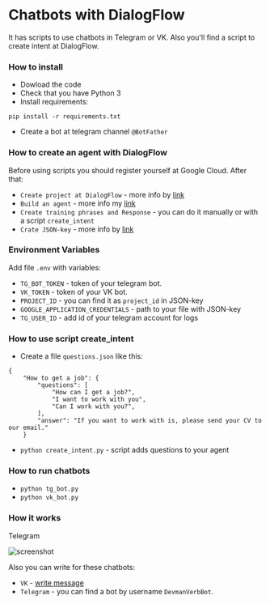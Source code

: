 # Chatbots with DialogFlow

It has scripts to use chatbots in Telegram or VK. Also you'll find a script to create intent at DialogFlow.

### How to install

* Dowload the code 
* Check that you have Python 3  
* Install requirements:  
```
pip install -r requirements.txt
```
* Create a bot at telegram channel `@BotFather` 

### How to create an agent with DialogFlow 

Before using scripts you should register yourself at Google Cloud. After that: 
- `Create project at DialogFlow` - more info by [link](https://cloud.google.com/dialogflow/es/docs/quick/setup) 
- `Build an agent` - more info my [link](https://cloud.google.com/dialogflow/es/docs/quick/build-agent) 
- `Create training phrases and Response` - you can do it manually or with a script `create_intent` 
- `Crate JSON-key` - more info by [link](https://cloud.google.com/docs/authentication/getting-started) 

### Environment Variables 

Add file `.env` with variables: 
- `TG_BOT_TOKEN` - token of your telegram bot. 
- `VK_TOKEN` - token of your VK bot. 
- `PROJECT_ID` - you can find it as `project_id` in JSON-key
- `GOOGLE_APPLICATION_CREDENTIALS` - path to your file with JSON-key
- `TG_USER_ID` - add id of your telegram account for logs 

### How to use script create_intent 

- Create a file `questions.json` like this:
```
{
    "How to get a job": {
        "questions": [
            "How can I get a job?",
            "I want to work with you",
            "Can I work with you?",
        ],
        "answer": "If you want to work with is, please send your CV to our email."
    }
```
- `python create_intent.py` - script adds questions to your agent

### How to run chatbots

- `python tg_bot.py` 
- `python vk_bot.py` 

### How it works

Telegram

![screenshot](media/tg_bot.gif)

Also you can write for these chatbots:
- `VK` - [write message](https://vk.com/im?media=&sel=-198809484) 
- `Telegram` - you can find a bot by username `DevmanVerbBot`. 
